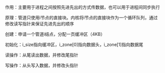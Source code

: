 作用：主要用于进程之间按照先进先出的方式传数据，也可以用于进程间同步执行

原理：管道只使用i节点的直接块。内核将i节点的直接块作为一个循环队列，通过修改读写指针来保证先进先出的顺序

创建：申请一个管道i结点，分配一页缓冲区（4KB）

初始化：i_size指向缓冲区，i_zone[0]指向数据头，i_zone[1]指向数据尾

读操作：从尾读出数据，并修改尾指针

写操作：从头写入数据，并修改头指针